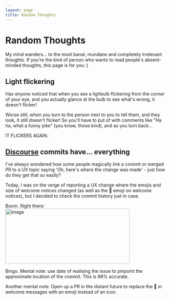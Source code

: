 ```yaml
---
layout: page
title: Random Thoughts
---
```


# Random Thoughts
My mind wanders... to the most banal, mundane and completely irrelevant thoughts. If you're the kind of person who wants to read people's absent-minded thoughts, this page is for you :)

## Light flickering
Has *anyone* noticed that when you see a lighbulb flickering from the corner of your eye, and you actually glance at the bulb to see what's wrong, it doesn't flicker!

Worse still, when you turn to the person next to you to tell them, and they look, it still doesn't flicker! So you'll have to put of with comments like "Ha ha, what a funny joke" (you know, those kind), and as you turn back...

IT FLICKERS AGAIN.

## [Discourse](https://discourse.org) commits have... everything
I've always wondered how some people magically link a commit or merged PR to a UX topic saying 'Oh, here's where the change was made' - just how do they get that so easily?

Today, I was on the verge of reporting a UX change where the emojis and size of welcome notices changed (as well as the 🎉 emoji on welcome notices), but I decided to check the commit history just in case.

Boom. Right there:
<img width="388" height="172" alt="image" src="https://github.com/user-attachments/assets/993ebf38-ab96-4d5b-be27-7f3e5d371d4b" />

Bingo. Mental note: use date of realising the issue to pinpoint the approximate location of the commit. This is 98% accurate.

Another mental note: Open up a PR in the distant future to replace the 🙂 in welcome messages with an emoji instead of an icon.
